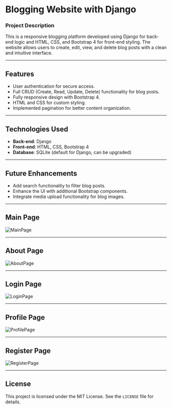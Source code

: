 # **Blogging Website with Django**

### **Project Description**
This is a responsive blogging platform developed using Django for back-end logic and HTML, CSS, and Bootstrap 4 for front-end styling. The website allows users to create, edit, view, and delete blog posts with a clean and intuitive interface.

---

## **Features**
- User authentication for secure access.
- Full CRUD (Create, Read, Update, Delete) functionality for blog posts.
- Fully responsive design with Bootstrap 4.
- HTML and CSS for custom styling.
- Implemented pagination for better content organization.

---

## **Technologies Used**
- **Back-end**: Django
- **Front-end**: HTML, CSS, Bootstrap 4
- **Database**: SQLite (default for Django, can be upgraded)


---

## **Future Enhancements**
- Add search functionality to filter blog posts.
- Enhance the UI with additional Bootstrap components.
- Integrate media upload functionality for blog images.

---

## **Main Page**
![MainPage](https://github.com/user-attachments/assets/e8c2eefd-5a1e-436e-98f5-04b36a6561ad)

---
## **About Page**
![AboutPage](https://github.com/user-attachments/assets/c9041ad8-a987-41e4-8ed4-6e3395f508ad)

---
## **Login Page**
![LoginPage](https://github.com/user-attachments/assets/befe850b-ba4c-4e45-928e-36f13f147c7c)

---
## **Profile Page**
![ProfilePage](https://github.com/user-attachments/assets/5815a57d-1ec9-4a88-a262-cae33d9030ee)

---
## **Register Page**
![RegisterPage](https://github.com/user-attachments/assets/2c476556-c428-4bb5-bd27-81ef21d7f484)

---

## **License**
This project is licensed under the MIT License. See the `LICENSE` file for details.
